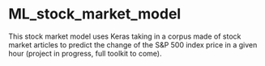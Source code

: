 # ML_stock_market_model
This stock market model uses Keras taking in a corpus made of stock market articles to predict the change of the S&amp;P 500 index price in a given hour (project in progress, full toolkit to come).
